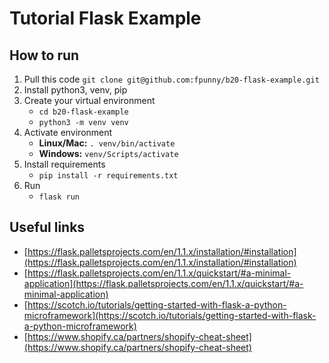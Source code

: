 # Tutorial Flask Example

## How to run
 1. Pull this code ```git clone git@github.com:fpunny/b20-flask-example.git```
 2. Install python3, venv, pip
 3. Create your virtual environment
    - ```cd b20-flask-example```
    - ```python3 -m venv venv```
 4. Activate environment
    - **Linux/Mac:** ```. venv/bin/activate```
    - **Windows:** ```venv/Scripts/activate```
 5. Install requirements
    - ```pip install -r requirements.txt```
 6. Run
    - ```flask run```

## Useful links
 - [https://flask.palletsprojects.com/en/1.1.x/installation/#installation](https://flask.palletsprojects.com/en/1.1.x/installation/#installation)
 - [https://flask.palletsprojects.com/en/1.1.x/quickstart/#a-minimal-application](https://flask.palletsprojects.com/en/1.1.x/quickstart/#a-minimal-application)
 - [https://scotch.io/tutorials/getting-started-with-flask-a-python-microframework](https://scotch.io/tutorials/getting-started-with-flask-a-python-microframework)
 - [https://www.shopify.ca/partners/shopify-cheat-sheet](https://www.shopify.ca/partners/shopify-cheat-sheet)